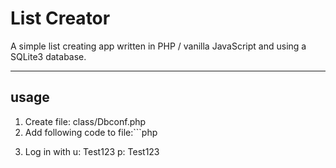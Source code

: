 # List Creator

A simple list creating app written in PHP / vanilla JavaScript and using a SQLite3 database.

----
## usage
1. Create file: class/Dbconf.php
2. Add following code to file:```php
<?php
// Enter correct Database Path:
define('DB_PATH', $_SERVER['DOCUMENT_ROOT'] . '/[PROJECT ROOT FOLDER]/db/[DB NAME].db');
?>
3. Log in with u: Test123 p: Test123
